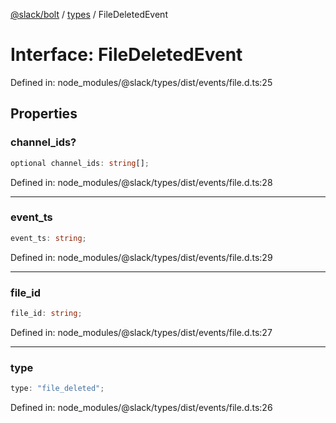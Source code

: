 [@slack/bolt](../../../../index.md) / [types](../index.md) / FileDeletedEvent

# Interface: FileDeletedEvent

Defined in: node\_modules/@slack/types/dist/events/file.d.ts:25

## Properties

### channel\_ids?

```ts
optional channel_ids: string[];
```

Defined in: node\_modules/@slack/types/dist/events/file.d.ts:28

***

### event\_ts

```ts
event_ts: string;
```

Defined in: node\_modules/@slack/types/dist/events/file.d.ts:29

***

### file\_id

```ts
file_id: string;
```

Defined in: node\_modules/@slack/types/dist/events/file.d.ts:27

***

### type

```ts
type: "file_deleted";
```

Defined in: node\_modules/@slack/types/dist/events/file.d.ts:26
